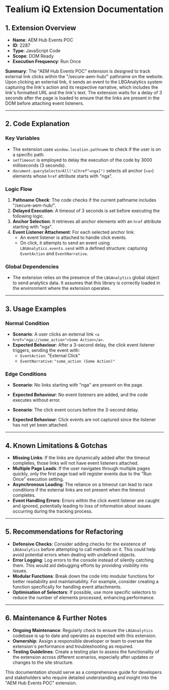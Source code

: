 # Tealium iQ Extension Documentation

## 1. Extension Overview

- **Name**: AEM Hub Events POC
- **ID**: 2287
- **Type**: JavaScript Code
- **Scope**: DOM Ready
- **Execution Frequency**: Run Once

**Summary**:
The "AEM Hub Events POC" extension is designed to track external link clicks within the "/secure-aem-hub/" pathname on the website. Upon clicking an external link, it sends an event to the LBGAnalytics system capturing the link's action and its respective narrative, which includes the link's formatted URL and the link's text. The extension waits for a delay of 3 seconds after the page is loaded to ensure that the links are present in the DOM before attaching event listeners.

---

## 2. Code Explanation

### Key Variables
- The extension uses `window.location.pathname` to check if the user is on a specific path.
- `setTimeout` is employed to delay the execution of the code by 3000 milliseconds (3 seconds).
- `document.querySelectorAll("a[href^=nga]")` selects all anchor (`<a>`) elements whose `href` attribute starts with "nga".

### Logic Flow
1. **Pathname Check**: The code checks if the current pathname includes "/secure-aem-hub/".
2. **Delayed Execution**: A timeout of 3 seconds is set before executing the following logic.
3. **Anchor Selection**: It retrieves all anchor elements with an `href` attribute starting with "nga".
4. **Event Listener Attachment**: For each selected anchor link:
    - An event listener is attached to handle click events.
    - On click, it attempts to send an event using `LBGAnalytics.events.send` with a defined structure: capturing `EventAction` and `EventNarrative`.

### Global Dependencies
- The extension relies on the presence of the `LBGAnalytics` global object to send analytics data. It assumes that this library is correctly loaded in the environment where the extension operates.

---

## 3. Usage Examples

### Normal Condition
- **Scenario**: A user clicks an external link `<a href="nga://some_action">Some Action</a>`.
- **Expected Behaviour**: After a 3-second delay, the click event listener triggers, sending the event with:
    - `EventAction`: "External Click"
    - `EventNarrative`: `"some_action (Some Action)"`

### Edge Conditions
- **Scenario**: No links starting with "nga" are present on the page.
- **Expected Behaviour**: No event listeners are added, and the code executes without error.
  
- **Scenario**: The click event occurs before the 3-second delay.
- **Expected Behaviour**: Click events are not captured since the listener has not yet been attached.

---

## 4. Known Limitations & Gotchas

- **Missing Links**: If the links are dynamically added after the timeout completes, those links will not have event listeners attached.
- **Multiple Page Loads**: If the user navigates through multiple pages quickly, only the first page load will register events due to the "Run Once" execution setting.
- **Asynchronous Loading**: The reliance on a timeout can lead to race conditions if the external links are not present when the timeout completes.
- **Event Handling Errors**: Errors within the click event listener are caught and ignored, potentially leading to loss of information about issues occurring during the tracking process.

---

## 5. Recommendations for Refactoring

- **Defensive Checks**: Consider adding checks for the existence of `LBGAnalytics` before attempting to call methods on it. This could help avoid potential errors when dealing with undefined objects.
- **Error Logging**: Log errors to the console instead of silently catching them. This would aid debugging efforts by providing visibility into issues.
- **Modular Functions**: Break down the code into modular functions for better readability and maintainability. For example, consider creating a function specifically for handling event attachments.
- **Optimisation of Selectors**: If possible, use more specific selectors to reduce the number of elements processed, enhancing performance.

---

## 6. Maintenance & Further Notes

- **Ongoing Maintenance**: Regularly check to ensure the `LBGAnalytics` codebase is up to date and operates as expected with this extension.
- **Ownership**: Assign a responsible developer or team to oversee the extension's performance and troubleshooting as required.
- **Testing Guidelines**: Create a testing plan to assess the functionality of the extension across different scenarios, especially after updates or changes to the site structure.

This documentation should serve as a comprehensive guide for developers and stakeholders who require detailed understanding and insight into the "AEM Hub Events POC" extension.